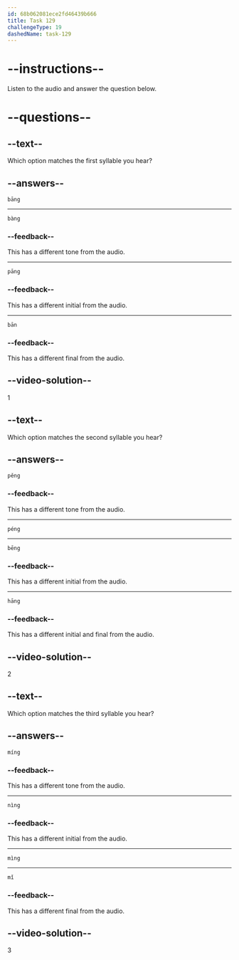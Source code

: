 ```yaml
---
id: 68b062081ece2fd46439b666
title: Task 129
challengeType: 19
dashedName: task-129
---
```


<!-- (Audio) A: bāng, péng, mìng -->

# --instructions--

Listen to the audio and answer the question below.

# --questions--

## --text--

Which option matches the first syllable you hear?

## --answers--

`bāng`

---

`bàng`

### --feedback--

This has a different tone from the audio.

---

`pāng`

### --feedback--

This has a different initial from the audio.

---

`bān`

### --feedback--

This has a different final from the audio.

## --video-solution--

1

## --text--

Which option matches the second syllable you hear?

## --answers--

`pěng`

### --feedback--

This has a different tone from the audio.

---

`péng`

---

`bēng`

### --feedback--

This has a different initial from the audio.

---

`hāng`

### --feedback--

This has a different initial and final from the audio.

## --video-solution--

2

## --text--

Which option matches the third syllable you hear?

## --answers--

`míng`

### --feedback--

This has a different tone from the audio.

---

`nìng`

### --feedback--

This has a different initial from the audio.

---

`mìng`

---

`mǐ`

### --feedback--

This has a different final from the audio.

## --video-solution--

3
